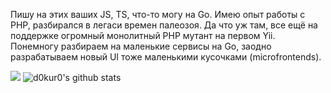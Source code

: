 Пишу на этих ваших JS, TS, что-то могу на Go.
Имею опыт работы с PHP, разбирался в легаси времен палеозоя. Да что уж там, все ещё на поддержке огромный монолитный PHP мутант на первом Yii. Понемногу разбираем на маленькие сервисы на Go, заодно разрабатываем новый UI тоже маленькими кусочками (microfrontends).

![](https://komarev.com/ghpvc/?username=your-github-username&label=PROFILE+VIEWS)
![d0kur0's github stats](https://github-readme-stats.vercel.app/api?username=d0kur0&show_icons=true&theme=radical&count_private=true)
